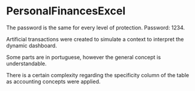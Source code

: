 # PersonalFinancesExcel

The password is the same for every level of protection. Password: 1234.

Artificial transactions were created to simulate a context to interpret the dynamic dashboard.

Some parts are in portuguese, however the general concept is understandable.

There is a certain complexity regarding the specificity column of the table as accounting concepts were applied. 
